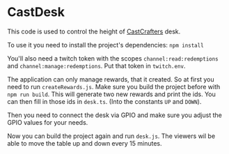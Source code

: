 # CastDesk

This code is used to control the height of [CastCrafters](https://twitch.tv/castcrafter) desk.

To use it you need to install the project's dependencies: `npm install`

You'll also need a twitch token with the scopes `channel:read:redemptions` and `channel:manage:redemptions`. Put that token in `twitch.env`.

The application can only manage rewards, that it created. So at first you need to run `createRewards.js`. Make sure you build the project before with `npm run build`. This will generate two new rewards and print the ids. You can then fill in those ids in `desk.ts`. (Into the constants `UP` and `DOWN`).

Then you need to connect the desk via GPIO and make sure you adjust the GPIO values for your needs.

Now you can build the project again and run `desk.js`. The viewers wil be able to move the table up and down every 15 minutes.